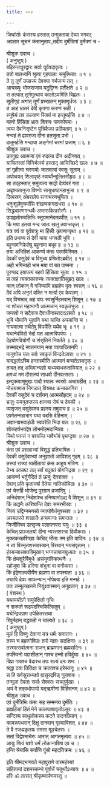 ```yaml
---
title: ००४

---
```

जिघांसोः कंसस्य हस्तात् उन्मुक्ताया देव्या भगवद्  
 अवतार सूचनं कंसानुतापः,तदीय दुर्मंत्रिणां दुर्मंत्रणं च -  
  
श्रीशुक उवाच ।  
( अनुष्टुप् )  
बहिरन्तःपुरद्वारः सर्वाः पूर्ववदावृताः ।  
 ततो बालध्वनिं श्रुत्वा गृहपालाः समुत्थिताः ॥ १ ॥  
 ते तु तूर्णं उपव्रज्य देवक्या गर्भजन्म तत् ।  
 आचख्युः भोजराजाय यदुद्विग्नः प्रतीक्षते ॥ २ ॥  
 स तल्पात् तूर्णमुत्थाय कालोऽयमिति विह्वलः ।  
 सूतीगृहं अगात् तूर्णं प्रस्खलन् मुक्तमूर्धजः ॥ ३ ॥  
 तं आह भ्रातरं देवी कृपणा करुणं सती ।  
 स्नुषेयं तव कल्याण स्त्रियं मा हन्तुमर्हसि ॥ ४ ॥  
 बहवो हिंसिता भ्रातः शिशवः पावकोपमाः ।  
 त्वया दैवनिसृष्टेन पुत्रिकैका प्रदीयताम् ॥ ५ ॥  
 नन्वहं ते ह्यवरजा दीना हतसुता प्रभो ।  
 दातुमर्हसि मन्दाया अङ्‌गेमां चरमां प्रजाम् ॥ ६ ॥  
 श्रीशुक उवाच ।  
 उपगुह्य आत्मजां एवं रुदत्या दीन अदीनवत् ।  
 याचितस्तां विनिर्भर्त्स्य हस्ताद् आचिच्छिदे खलः ॥ ७ ॥  
 तां गृहीत्वा चरणयोः जातमात्रां स्वसुः सुताम् ।  
 अपोथयत् शिलापृष्ठे स्वार्थोन्मूलितसौहृदः ॥ ८ ॥  
 सा तद्‌हस्तात् समुत्पत्य सद्यो देव्यंबरं गता ।  
 अदृश्यतानुजा विष्णोः सायुधाष्टमहाभुजा ॥ ९ ॥  
 दिव्यस्रग् अंबरालेप रत्‍नाभरणभूषिता ।  
 धनुःशूलेषुचर्मासि शंखचक्रगदाधरा ॥ १० ॥  
 सिद्धचारणगन्धर्वैः अप्सरःकिन्नरोरगैः ।  
 उपाहृतोरुबलिभिः स्तूयमानेदमब्रवीत् ॥ ११ ॥  
 किं मया हतया मन्द जातः खलु तवान्तकृत् ।  
 यत्र क्वं वा पूर्वशत्रुः मा हिंसीः कृपणान्वृथा ॥ १२ ॥  
 इति प्रभाष्य तं देवी माया भगवती भुवि ।  
 बहुनामनिकेतेषु बहुनामा बभूव ह ॥ १३ ॥  
 तया अभिहितं आकर्ण्य कंसः परमविस्मितः ।  
 देवकीं वसुदेवं च विमुच्य प्रश्रितोऽब्रवीत् ॥ १४ ॥  
 अहो भगिन्यहो भाम मया वां बत पाप्मना ।  
 पुरुषाद इवापत्यं बहवो हिंसिताः सुताः ॥ १५ ॥  
 स त्वहं त्यक्तकारुण्यः त्यक्तज्ञातिसुहृत् खलः ।  
 कान् लोकान् वै गमिष्यामि ब्रह्महेव मृतः श्वसन् ॥ १६ ॥  
 दैवं अपि अनृतं वक्ति न मर्त्या एव केवलम् ।  
 यद् विश्रंभाद् अहं पापः स्वसुर्निहतवान् शिशून् ॥ १७ ॥  
 मा शोचतं महाभागौ आत्मजान् स्वकृतंभुजः ।  
 जन्तवो न सदैकत्र दैवाधीनास्तदाऽऽसते ॥ १८ ॥  
 भुवि भौमानि भूतानि यथा यान्ति अपयान्ति च ।  
 नायमात्मा तथैतेषु विपर्येति यथैव भूः ॥ १९ ॥  
 यथानेवंविदो भेदो यत आत्मविपर्ययः ।  
 देहयोगवियोगौ च संसृतिर्न निवर्तते ॥ २० ॥  
 तस्माद्‍भद्रे स्वतनयान् मया व्यापादितानपि ।  
 मानुशोच यतः सर्वः स्वकृतं विन्दतेऽवशः ॥ २१ ॥  
 यावद्धतोऽस्मि हन्तास्मीति आत्मानं मन्यतेऽस्वदृक् ।  
 तावत् तद् अभिमान्यज्ञो बाध्यबाधकतामियात् ॥ २२ ॥  
 क्षमध्वं मम दौरात्म्यं साधवो दीनवत्सलाः ।  
 इत्युक्त्वाश्रुमुखः पादौ श्यालः स्वस्रोः अथाग्रहीत् ॥ २३ ॥  
 मोचयामास निगडात् विश्रब्धः कन्यकागिरा ।  
 देवकीं वसुदेवं च दर्शयन् आत्मसौहृदम् ॥ २४ ॥  
 भ्रातुः समनुतप्तस्य क्षान्त्वा रोषं च देवकी ।  
 व्यसृजत् वसुदेवश्च प्रहस्य तमुवाच ह ॥ २५ ॥  
 एवमेतन्महाभाग यथा वदसि देहिनाम् ।  
 अज्ञानप्रभवाहंधीः स्वपरेति भिदा यतः ॥ २६ ॥  
 शोकहर्षभयद्वेष लोभमोहमदान्विताः ।  
 मिथो घ्नन्तं न पश्यन्ति भावैर्भावं पृथग्दृशः ॥ २७ ॥  
 श्रीशुक उवाच ।  
 कंस एवं प्रसन्नाभ्यां विशुद्धं प्रतिभाषितः ।  
 देवकी वसुदेवाभ्यां अनुज्ञातो आविशत् गृहम् ॥ २८ ॥  
 तस्यां रात्र्यां व्यतीतायां कंस आहूय मंत्रिणः ।  
 तेभ्य आचष्ट तत् सर्वं यदुक्तं योगनिद्रया ॥ २९ ॥  
 आकर्ण्य भर्तुर्गदितं तं ऊचुः देवशत्रवः ।  
 देवान् प्रति कृतामर्षा दैतेया नातिकोविदाः ॥ ३० ॥  
 एवं चेत्तर्हि भोजेन्द्र पुरग्राम व्रजादिषु ।  
 अनिर्दशान् निर्दशांश्च हनिष्यामोऽद्य वै शिशून् ॥ ३१ ॥  
 किं उद्यमैः करिष्यन्ति देवाः समरभीरवः ।  
 नित्यं उद्विग्नमनसो ज्याघोषैर्धनुषस्तव ॥ ३२ ॥  
 अस्यतस्ते शरव्रातैः हन्यमानाः समन्ततः ।  
 जिजीविषव उत्सृज्य पलायनपरा ययुः ॥ ३३ ॥  
 केचित् प्राञ्जलयो दीना न्यस्तशस्त्रा दिवौकसः ।  
 मुक्तकच्छशिखाः केचिद् भीताः स्म इति वादिनः ॥ ३४ ॥  
 न त्वं विस्मृतशस्त्रास्त्रान् विरथान् भयसंवृतान् ।  
 हंस्यन्यासक्तविमुखान् भग्नचापानयुध्यतः ॥ ३५ ॥  
 किं क्षेमशूरैर्विबुधैः असंयुगविकत्थनैः ।  
 रहोजुषा किं हरिणा शंभुना वा वनौकसा ।  
 किं इंद्रेणाल्पवीर्येण ब्रह्मणा वा तपस्यता ॥ ३६ ॥  
 तथापि देवाः सापत्‍न्यान् नोपेक्ष्या इति मन्महे ।  
 ततः तन्मूलखनने नियुंक्ष्वास्मान् अनुव्रतान् ॥ ३७ ॥  
( वंशस्थ )  
यथामयोंऽगे समुपेक्षितो नृभिः  
     न शक्यते रूढपदश्चिकित्सितुम् ।  
 यथेन्द्रियग्राम उपेक्षितस्तथा  
     रिपुर्महान् बद्धबलो न चाल्यते ॥ ३८ ॥  
( अनुष्टुप् )  
मूलं हि विष्णुः देवानां यत्र धर्मः सनातनः ।  
 तस्य च ब्रह्मगोविप्राः तपो यज्ञाः सदक्षिणाः ॥ ३९ ॥  
 तस्मात्सर्वात्मना राजन् ब्राह्मणान् ब्रह्मवादिनः ।  
 तपस्विनो यज्ञशीलान् गाश्च हन्मो हविर्दुघाः ॥ ४० ॥  
 विप्रा गावश्च वेदाश्च तपः सत्यं दमः शमः ।  
 श्रद्धा दया तितिक्षा च क्रतवश्च हरेस्तनूः ॥ ४१ ॥  
 स हि सर्वसुराध्यक्षो ह्यसुरद्‌विड् गुहाशयः ।  
 तन्मूला देवताः सर्वाः सेश्वराः सचतुर्मुखाः ।  
 अयं वै तद्‌वधोपायो यद्‌ऋषीणां विहिंसनम् ॥ ४२ ॥  
 श्रीशुक उवाच ।  
 एवं दुर्मंत्रिभिः कंसः सह सम्मन्त्र्य दुर्मतिः ।  
 ब्रह्महिंसां हितं मेने कालपाशावृतोऽसुरः ॥ ४३ ॥  
 सन्दिश्य साधुलोकस्य कदने कदनप्रियान् ।  
 कामरूपधरान् दिक्षु दानवान् गृहमाविशत् ॥ ४४ ॥  
 ते वै रजःप्रकृतयः तमसा मूढचेतसः ।  
 सतां विद्वेषमाचेरुः आरात् आगतमृत्यवः ॥ ४५ ॥  
 आयुः श्रियं यशो धर्मं लोकानाशिष एव च ।  
 हन्ति श्रेयांसि सर्वाणि पुंसो महदतिक्रमः ॥ ४६ ॥  
  
  
इति श्रीमद्‍भागवते महापुराणे पारमहंस्यां  
 संहितायां दशमस्कन्धे पूर्वार्धे चतुर्थोऽध्यायः ॥ ४ ॥  
 हरिः ॐ तत्सत् श्रीकृष्णार्पणमस्तु ॥